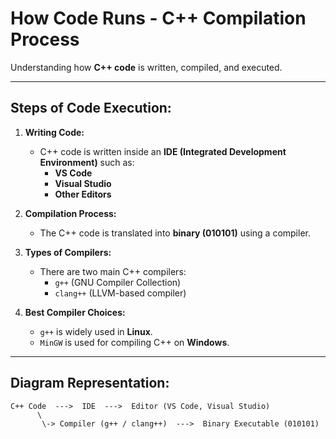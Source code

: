# How Code Runs - C++ Compilation Process

Understanding how **C++ code** is written, compiled, and executed.

---

## Steps of Code Execution:

1. **Writing Code:**
   - C++ code is written inside an **IDE (Integrated Development Environment)** such as:
     - **VS Code**
     - **Visual Studio**
     - **Other Editors**

2. **Compilation Process:**
   - The C++ code is translated into **binary (010101)** using a compiler.

3. **Types of Compilers:**
   - There are two main C++ compilers:
     - `g++` (GNU Compiler Collection)
     - `clang++` (LLVM-based compiler)

4. **Best Compiler Choices:**
   - `g++` is widely used in **Linux**.
   - `MinGW` is used for compiling C++ on **Windows**.

---

## Diagram Representation:

```plaintext
C++ Code  --->  IDE  --->  Editor (VS Code, Visual Studio)  
      \   
       \-> Compiler (g++ / clang++)  --->  Binary Executable (010101)
